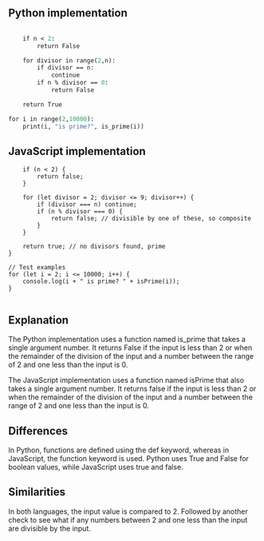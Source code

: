 ## Python implementation
```def is_prime(n):

    if n < 2:
        return False

    for divisor in range(2,n):
        if divisor == n:
            continue
        if n % divisor == 0:
            return False

    return True

for i in range(2,10000):
    print(i, "is prime?", is_prime(i))

```

## JavaScript implementation
```function isPrime(n) {
    if (n < 2) {
        return false;
    }

    for (let divisor = 2; divisor <= 9; divisor++) {
        if (divisor === n) continue;
        if (n % divisor === 0) {
            return false; // divisible by one of these, so composite
        }
    }

    return true; // no divisors found, prime
}

// Test examples
for (let i = 2; i <= 10000; i++) {
    console.log(i + " is prime? " + isPrime(i));
}


```

## Explanation

The Python implementation uses a function named is_prime that takes a single argument number. It returns False if the input is less than 2 or when the remainder of the division of the input and a number between the range of 2 and one less than the input is 0. 

The JavaScript implementation uses a function named isPrime that also takes a single argument number.  It returns false if the input is less than 2 or when the remainder of the division of the input and a number between the range of 2 and one less than the input
is 0.


## Differences
 In Python, functions are defined using the def keyword, whereas in JavaScript, the function keyword is used. Python uses True and False for boolean values, while JavaScript uses true and false.

## Similarities
In both languages, the input value is compared to 2. 
Followed by another check to see what if any numbers between 2 and one less than the input are divisible by the input.
 


